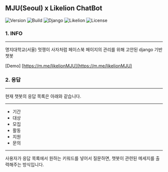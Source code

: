 MJU(Seoul) x Likelion ChatBot
-----------------------------

![Version](https://img.shields.io/badge/Version-3.0.0-green.svg) ![Build](https://img.shields.io/badge/Build-Passing-success.svg) ![Django](https://img.shields.io/badge/Python-Django-darkgreen.svg) ![Likelion](https://img.shields.io/badge/Likelion-MJU(Seoul)-9cf.svg) ![License](https://img.shields.io/badge/License-MIT-informational.svg)

### 1. INFO

---

명지대학교(서울) 멋쟁이 사자처럼 페이스북 페이지의 관리를 위해 고안된 django 기반 챗봇

[Demo] [https://m.me/likelionMJU](https://m.me/likelionMJU)

### 2. 응답

---

현재 챗봇의 응답 목록은 아래와 같습니다.

---

-	기간
-	대상
-	모집
-	활동
-	지원
-	문의

---

사용자가 응답 목록에서 원하는 키워드를 넣어서 질문하면, 챗봇이 관련된 메세지를 출력해주는 방식입니다.
